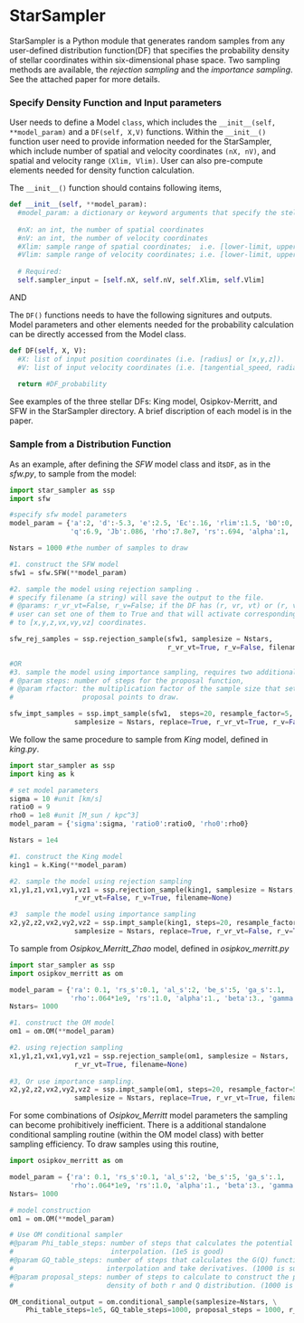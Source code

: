 # StarSampler

StarSampler is a Python module that generates random samples from any user-defined distribution function(DF) that specifies the probability density of stellar coordinates within six-dimensional phase space. Two sampling methods are available, the *rejection sampling* and the *importance sampling*. See the attached paper for more details. 


### Specify Density Function and Input parameters
User needs to define a Model `class`, which includes the `__init__(self, **model_param)` and a `DF(self, X,V)` functions. Within the `__init__()` function user need to provide information needed for the StarSampler, which include number of spatial and velocity coordinates `(nX, nV)`, and spatial and velocity range `(Xlim, Vlim)`. User can also pre-compute elements needed for density function calculation.

The `__init__()` function should contains following items,

```python
def __init__(self, **model_param):
  #model_param: a dictionary or keyword arguments that specify the stellar distribution.
  
  #nX: an int, the number of spatial coordinates
  #nV: an int, the number of velocity coordinates
  #Xlim: sample range of spatial coordinates;  i.e. [lower-limit, upper-limit]
  #Vlim: sample range of velocity coordinates; i.e. [lower-limit, upper-limit]
   
  # Required: 
  self.sampler_input = [self.nX, self.nV, self.Xlim, self.Vlim]
```

AND 

The `DF()` functions needs to have the following signitures and outputs. Model parameters and other elements needed for the probability calculation can be directly accessed from the Model class.
```python
def DF(self, X, V):
  #X: list of input position coordinates (i.e. [radius] or [x,y,z]).
  #V: list of input velocity coordinates (i.e. [tangential_speed, radial_speed] or [vx,vy,vz]).
  
  return #DF_probability
```

See examples of the three stellar DFs: King model, Osipkov-Merritt, and SFW in the StarSampler directory. A brief discription of each model is in the paper.




### Sample from a Distribution Function

As an example, after defining the *SFW* model class and its`DF`, as in the *sfw.py*, to sample from the model:

```python
import star_sampler as ssp
import sfw

#specify sfw model parameters
model_param = {'a':2, 'd':-5.3, 'e':2.5, 'Ec':.16, 'rlim':1.5, 'b0':0, 'b1':-9, 'alp':1,
               'q':6.9, 'Jb':.086, 'rho':7.8e7, 'rs':.694, 'alpha':1, 'beta':3, 'gamma':1}

Nstars = 1000 #the number of samples to draw

#1. construct the SFW model
sfw1 = sfw.SFW(**model_param)

#2. sample the model using rejection sampling .
# specify filename (a string) will save the output to the file.
# @params: r_vr_vt=False, r_v=False; if the DF has (r, vr, vt) or (r, v) as the coordinates, 
# user can set one of them to True and that will activate corresponding transformation 
# to [x,y,z,vx,vy,vz] coordinates.

sfw_rej_samples = ssp.rejection_sample(sfw1, samplesize = Nstars, 
                                       r_vr_vt=True, r_v=False, filename=None)

#OR
#3. sample the model using importance sampling, requires two additional parameters.
# @param steps: number of steps for the proposal function, 
# @param rfactor: the multiplication factor of the sample size that sets the number of
#                 proposal points to draw.

sfw_impt_samples = ssp.impt_sample(sfw1,  steps=20, resample_factor=5,
                samplesize = Nstars, replace=True, r_vr_vt=True, r_v=False, filename=None)               
```



We follow the same procedure to sample from *King* model, defined in *king.py*.

```python
import star_sampler as ssp
import king as k

# set model parameters
sigma = 10 #unit [km/s]
ratio0 = 9  
rho0 = 1e8 #unit [M_sun / kpc^3]
model_param = {'sigma':sigma, 'ratio0':ratio0, 'rho0':rho0}

Nstars = 1e4

#1. construct the King model
king1 = k.King(**model_param)

#2. sample the model using rejection sampling
x1,y1,z1,vx1,vy1,vz1 = ssp.rejection_sample(king1, samplesize = Nstars,
                r_vr_vt=False, r_v=True, filename=None) 

#3  sample the model using importance sampling
x2,y2,z2,vx2,vy2,vz2 = ssp.impt_sample(king1, steps=20, resample_factor=5,
                samplesize = Nstars, replace=True, r_vr_vt=False, r_v=True, filename=None)
```



To sample from *Osipkov\_Merritt\_Zhao* model, defined in *osipkov_merritt.py*

```python
import star_sampler as ssp
import osipkov_merritt as om

model_param = {'ra': 0.1, 'rs_s':0.1, 'al_s':2, 'be_s':5, 'ga_s':.1,
               'rho':.064*1e9, 'rs':1.0, 'alpha':1., 'beta':3., 'gamma':1.}
Nstars= 1000

#1. construct the OM model
om1 = om.OM(**model_param)

#2. using rejection sampling
x1,y1,z1,vx1,vy1,vz1 = ssp.rejection_sample(om1, samplesize = Nstars,
                r_vr_vt=True, filename=None)
                
#3, Or use importance sampling.
x2,y2,z2,vx2,vy2,vz2 = ssp.impt_sample(om1, steps=20, resample_factor=5,
                samplesize = Nstars, replace=True, r_vr_vt=True, filename=None)
```

For some combinations of *Osipkov\_Merritt* model parameters the sampling can become prohibitively inefficient. There is a additional standalone conditional sampling routine (within the OM model class) with better sampling efficiency. To draw samples using this routine,

```python
import osipkov_merritt as om

model_param = {'ra': 0.1, 'rs_s':0.1, 'al_s':2, 'be_s':5, 'ga_s':.1,
               'rho':.064*1e9, 'rs':1.0, 'alpha':1., 'beta':3., 'gamma':1.}
Nstars= 1000

# model construction
om1 = om.OM(**model_param)

# Use OM conditional sampler
#@param Phi_table_steps: number of steps that calculates the potential for 
#                        interpolation. (1e5 is good)
#@param GQ_table_steps: number of steps that calculates the G(Q) function for 
#                       interpolation and take derivatives. (1000 is sufficent)
#@param proposal_steps: number of steps to calculate to construct the proposal 
#                       density of both r and Q distribution. (1000 is sufficient)

OM_conditional_output = om.conditional_sample(samplesize=Nstars, \
    Phi_table_steps=1e5, GQ_table_steps=1000, proposal_steps = 1000, r_vr_vt=True)
    
```



